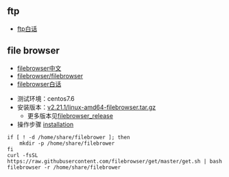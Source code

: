 ## ftp
* [ftp白话](https://help.aliyun.com/document_detail/60152.html)


## file browser
* [filebrowser中文](https://www.filebrowser.cn/)
* [filebrowser/filebrowser](https://github.com/filebrowser/filebrowser)
* [filebrowser白话](https://www.zatp.com/post/install-file-browser-tool/)

- 测试环境：centos7.6
- 安装版本：[v2.21.1/linux-amd64-filebrowser.tar.gz](https://github.com/filebrowser/filebrowser/releases/download/v2.21.1/linux-amd64-filebrowser.tar.gz)
  - 更多版本见[filebrowser_release](https://github.com/filebrowser/filebrowser/releases)
- 操作步骤 [installation](https://filebrowser.org/installation)
```shell
if [ ! -d /home/share/filebrower ]; then
    mkdir -p /home/share/filebrower
fi
curl -fsSL https://raw.githubusercontent.com/filebrowser/get/master/get.sh | bash
filebrowser -r /home/share/filebrower
```
